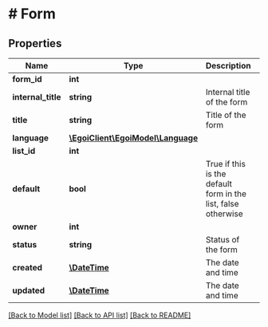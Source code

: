 # # Form

## Properties

Name | Type | Description | Notes
------------ | ------------- | ------------- | -------------
**form_id** | **int** |  | [optional] [readonly] 
**internal_title** | **string** | Internal title of the form | [optional] [default to '$request.body#/title']
**title** | **string** | Title of the form | 
**language** | [**\EgoiClient\EgoiModel\Language**](Language.md) |  | [optional] 
**list_id** | **int** |  | [optional] 
**default** | **bool** | True if this is the default form in the list, false otherwise | [optional] 
**owner** | **int** |  | [optional] 
**status** | **string** | Status of the form | [optional] [readonly] 
**created** | [**\DateTime**](\DateTime.md) | The date and time | [optional] 
**updated** | [**\DateTime**](\DateTime.md) | The date and time | [optional] 

[[Back to Model list]](../../README.md#documentation-for-models) [[Back to API list]](../../README.md#documentation-for-api-endpoints) [[Back to README]](../../README.md)


